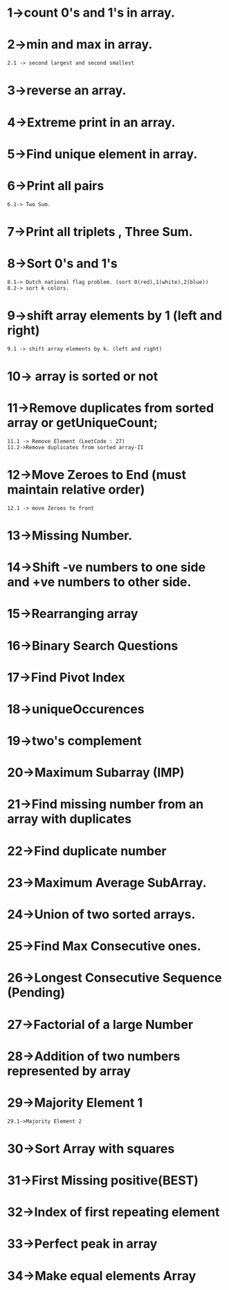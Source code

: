 # 1->count 0's and 1's in array.
# 2->min and max in array.
    2.1 -> second largest and second smallest
# 3->reverse an array.
# 4->Extreme print in an array.
# 5->Find unique element in array.
# 6->Print all pairs 
    6.1-> Two Sum.
# 7->Print all triplets , Three Sum.
# 8->Sort 0's and 1's 
    8.1-> Dutch national flag problem. (sort 0(red),1(white),2(blue))
    8.2-> sort k colors.
# 9->shift array elements by 1  (left and right)
    9.1 -> shift array elements by k. (left and right)
# 10-> array is sorted or not
# 11->Remove duplicates from sorted array or getUniqueCount;
    11.1 -> Remove Element (LeetCode : 27)
    11.2->Remove duplicates from sorted array-II
# 12->Move Zeroes to End  (must maintain relative order)
    12.1 -> move Zeroes to front
# 13->Missing Number.
# 14->Shift -ve numbers to one side and +ve numbers to other side.
# 15->Rearranging array
# 16->Binary Search Questions
# 17->Find Pivot Index

# 18->uniqueOccurences
# 19->two's complement
# 20->Maximum Subarray (IMP)
# 21->Find missing number from an array with duplicates
# 22->Find duplicate number
# 23->Maximum Average SubArray.
# 24->Union of two sorted arrays.
# 25->Find Max Consecutive ones.
# 26->Longest Consecutive Sequence (Pending)
# 27->Factorial of a large Number
# 28->Addition of two numbers represented by array
# 29->Majority Element 1 
    29.1->Majority Element 2

# 30->Sort Array with squares
# 31->First Missing positive(BEST)

# 32->Index of first repeating element
# 33->Perfect peak in array
# 34->Make equal elements Array

